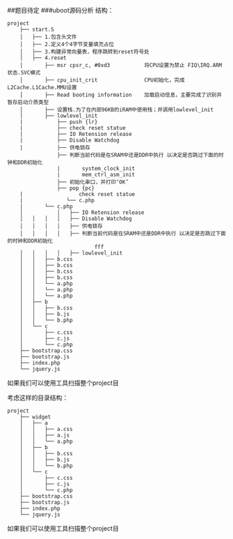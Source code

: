 ##题目待定
###uboot源码分析
结构：

    project
        ├── start.S
        │   ├── 1.包含头文件
        │   ├── 2.定义4个4字节变量填充占位
        │   ├── 3.构建异常向量表，程序跳转到reset符号处
        │   ├── 4.reset
        │       ├── msr cpsr_c, #0xd3           将CPU设置为禁止 FIQ\IRQ.ARM状态.SVC模式
        │       ├── cpu_init_crit               CPU初始化，完成L2Cache.L1Cache.MMU设置
        │       ├── Read booting information    加载启动信息，主要完成了识别并暂存启动介质类型
        │       ├── 设置栈.为了在内部96KB的iRAM中使用栈；并调用lowlevel_init
        │       ├── lowlevel_init
        |           ├── push {lr}
        |           ├── check reset statue
        |           ├── IO Retension release
        |           ├── Disable Watchdog
        |           ├── 供电锁存
                    ├── 判断当前代码是在SRAM中还是DDR中执行 以决定是否跳过下面的时钟和DDR初始化
                    |       system_clock_init
                    |       mem_ctrl_asm_init
                    ├── 初始化串口，并打印‘OK’
                    ├── pop {pc}
        |                  check reset statue
        |              └── c.php
        |       └── c.php
        │           │   ├── IO Retension release
        │   │   │   │   ├── Disable Watchdog
        │   │   │   │   ├── 供电锁存
        │   │   │   │   ├── 判断当前代码是在SRAM中还是DDR中执行 以决定是否跳过下面的时钟和DDR初始化
                                fff
        │   │   │   │   ├── lowlevel_init
        │   │   ├── b.css
        │   │   ├── b.css
        │   │   ├── b.css
        │   │   ├── b.css
        │   │   └── a.php
        │   │   └── a.php
        │   │   └── a.php
        │   ├── b
        │   │   ├── b.css
        │   │   ├── b.js
        │   │   └── b.php
        │   └── c
        │       ├── c.css
        │       ├── c.js
        │       └── c.php
        ├── bootstrap.css
        ├── bootstrap.js
        ├── index.php
        └── jquery.js

如果我们可以使用工具扫描整个project目

考虑这样的目录结构：

    project
        ├── widget
        │   ├── a
        │   │   ├── a.css
        │   │   ├── a.js
        │   │   └── a.php
        │   ├── b
        │   │   ├── b.css
        │   │   ├── b.js
        │   │   └── b.php
        │   └── c
        │       ├── c.css
        │       ├── c.js
        │       └── c.php
        ├── bootstrap.css
        ├── bootstrap.js
        ├── index.php
        └── jquery.js

如果我们可以使用工具扫描整个project目
